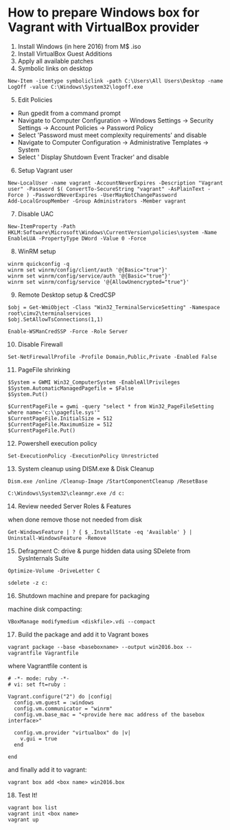 # How to prepare Windows box for Vagrant with VirtualBox provider

1. Install Windows (in here 2016) from M$ .iso
2. Install VirtualBox Guest Additions
3. Apply all available patches
4. Symbolic links on desktop

```
New-Item -itemtype symboliclink -path C:\Users\All Users\Desktop -name LogOff -value C:\Windows\System32\logoff.exe
```

5. Edit Policies

  * Run gpedit from a command prompt
  * Navigate to Computer Configuration -> Windows Settings -> Security Settings -> Account Policies -> Password Policy
  * Select 'Password must meet complexity requirements' and disable
  * Navigate to Computer Configuration -> Administrative Templates -> System
  * Select ' Display Shutdown Event Tracker' and disable

6. Setup Vagrant user

```
New-LocalUser -name vagrant -AccountNeverExpires -Description "Vagrant user" -Password $( ConvertTo-SecureString "vagrant" -AsPlainText -Force ) -PasswordNeverExpires -UserMayNotChangePassword
Add-LocalGroupMember -Group Administrators -Member vagrant
```

7. Disable UAC

```
New-ItemProperty -Path HKLM:Software\Microsoft\Windows\CurrentVersion\policies\system -Name EnableLUA -PropertyType DWord -Value 0 -Force
```

8. WinRM setup

```
winrm quickconfig -q
winrm set winrm/config/client/auth '@{Basic="true"}'
winrm set winrm/config/service/auth '@{Basic="true"}'
winrm set winrm/config/service '@{AllowUnencrypted="true"}'
```

9. Remote Desktop setup & CredCSP

```
$obj = Get-WmiObject -Class "Win32_TerminalServiceSetting" -Namespace root\cimv2\terminalservices
$obj.SetAllowTsConnections(1,1)

Enable-WSManCredSSP -Force -Role Server
```

10. Disable Firewall

```
Set-NetFirewallProfile -Profile Domain,Public,Private -Enabled False
```

11. PageFile shrinking

```
$System = GWMI Win32_ComputerSystem -EnableAllPrivileges
$System.AutomaticManagedPagefile = $False
$System.Put()

$CurrentPageFile = gwmi -query "select * from Win32_PageFileSetting where name='c:\\pagefile.sys'"
$CurrentPageFile.InitialSize = 512
$CurrentPageFile.MaximumSize = 512
$CurrentPageFile.Put()
```

12. Powershell execution policy

```
Set-ExecutionPolicy -ExecutionPolicy Unrestricted
```

13. System cleanup using DISM.exe & Disk Cleanup

```
Dism.exe /online /Cleanup-Image /StartComponentCleanup /ResetBase

C:\Windows\System32\cleanmgr.exe /d c:
```

14. Review needed Server Roles & Features

when done remove those not needed from disk

```
Get-WindowsFeature | ? { $_.InstallState -eq 'Available' } | Uninstall-WindowsFeature -Remove
```

15. Defragment C: drive & purge hidden data using SDelete from SysInternals Suite

```
Optimize-Volume -DriveLetter C

sdelete -z c:
```

16. Shutdown machine and prepare for packaging

machine disk compacting:
```
VBoxManage modifymedium <diskfile>.vdi --compact
```

17. Build the package and add it to Vagrant boxes

```
vagrant package --base <baseboxname> --output win2016.box --vagrantfile Vagrantfile
```

where Vagrantfile content is

```
# -*- mode: ruby -*-
# vi: set ft=ruby :

Vagrant.configure("2") do |config|
  config.vm.guest = :windows
  config.vm.communicator = "winrm"
  config.vm.base_mac = "<provide here mac address of the basebox interface>"

  config.vm.provider "virtualbox" do |v|
    v.gui = true
  end

end
```

and finally add it to vagrant:

```
vagrant box add <box name> win2016.box
```

18. Test It!

```
vagrant box list
vagrant init <box name>
vagrant up
```
